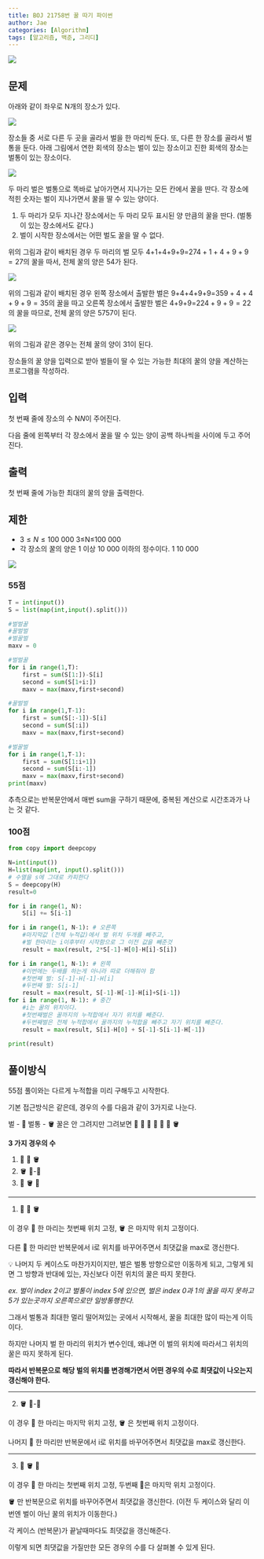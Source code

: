 ```yaml
---
title: BOJ 21758번 꿀 따기 파이썬
author: Jae
categories: [Algorithm]
tags: [알고리즘, 백준, 그리디]
---
```


![](https://velog.velcdn.com/images/a87380/post/ae71e6fd-637d-4032-8301-5585a64103a0/image.png)

## 문제

아래와 같이 좌우로 N개의 장소가 있다.

![](https://velog.velcdn.com/images/a87380/post/5824da9e-f142-4a0e-9374-34e5beb44299/image.png)

장소들 중 서로 다른 두 곳을 골라서 벌을 한 마리씩 둔다. 또, 다른 한 장소를 골라서 벌통을 둔다. 아래 그림에서 연한 회색의 장소는 벌이 있는 장소이고 진한 회색의 장소는 벌통이 있는 장소이다.

![](https://velog.velcdn.com/images/a87380/post/8efa3ec8-8798-4051-965f-840553e9242e/image.png)

두 마리 벌은 벌통으로 똑바로 날아가면서 지나가는 모든 칸에서 꿀을 딴다. 각 장소에 적힌 숫자는 벌이 지나가면서 꿀을 딸 수 있는 양이다.

1. 두 마리가 모두 지나간 장소에서는 두 마리 모두 표시된 양 만큼의 꿀을 딴다. (벌통이 있는 장소에서도 같다.)
2. 벌이 시작한 장소에서는 어떤 벌도 꿀을 딸 수 없다.

위의 그림과 같이 배치된 경우 두 마리의 벌 모두 4+1+4+9+9=27$4 + 1 + 4 + 9 + 9 = 27$의 꿀을 따서, 전체 꿀의 양은 54가 된다.

![](https://velog.velcdn.com/images/a87380/post/a5e77b13-9938-4f8e-85ee-4d765a5e5288/image.png)

위의 그림과 같이 배치된 경우 왼쪽 장소에서 출발한 벌은 9+4+4+9+9=35$9 + 4 + 4 + 9 + 9 = 35$의 꿀을 따고 오른쪽 장소에서 출발한 벌은 4+9+9=22$4 + 9 + 9 = 22$의 꿀을 따므로, 전체 꿀의 양은 57$57$이 된다.

![](https://velog.velcdn.com/images/a87380/post/3c6b2b8d-449f-4dc2-a084-dc4bc3c14637/image.png)

위의 그림과 같은 경우는 전체 꿀의 양이 31이 된다.

장소들의 꿀 양을 입력으로 받아 벌들이 딸 수 있는 가능한 최대의 꿀의 양을 계산하는 프로그램을 작성하라.

## 입력

첫 번째 줄에 장소의 수 N$N$이 주어진다.

다음 줄에 왼쪽부터 각 장소에서 꿀을 딸 수 있는 양이 공백 하나씩을 사이에 두고 주어진다.

## 출력

첫 번째 줄에 가능한 최대의 꿀의 양을 출력한다.

## 제한

- $3 \le N \le 100~000$
  3≤N≤100 000
- 각 장소의 꿀의 양은 $1$ 이상 $10~000$ 이하의 정수이다.
  1
  10 000

![](https://velog.velcdn.com/images/a87380/post/4e2c7c6c-f2dd-45fa-9c69-81475b97723d/image.png)

### 55점

```python
T = int(input())
S = list(map(int,input().split()))

#벌벌꿀
#꿀벌벌
#벌꿀벌
maxv = 0

#벌벌꿀
for i in range(1,T):
    first = sum(S[1:])-S[i]
    second = sum(S[1+i:])
    maxv = max(maxv,first+second)

#꿀벌벌
for i in range(1,T-1):
    first = sum(S[:-1])-S[i]
    second = sum(S[:i])
    maxv = max(maxv,first+second)

#벌꿀벌
for i in range(1,T-1):
    first = sum(S[1:i+1])
    second = sum(S[i:-1])
    maxv = max(maxv,first+second)
print(maxv)
```

추측으로는 반복문안에서 매번 sum을 구하기 때문에, 중복된 계산으로 시간초과가 나는 것 같다.

### 100점

```python
from copy import deepcopy

N=int(input())
H=list(map(int, input().split()))
# 수열을 s에 그대로 카피한다
S = deepcopy(H)
result=0

for i in range(1, N):
    S[i] += S[i-1]

for i in range(1, N-1): # 오른쪽
    #마지막값 (전체 누적값)에서 벌 위치 두개를 빼주고,
    #벌 한마리는 i이후부터 시작함으로 그 이전 값을 빼준것
    result = max(result, 2*S[-1]-H[0]-H[i]-S[i])

for i in range(1, N-1): # 왼쪽
    #이번에는 두배를 하는게 아니라 따로 더해줘야 함
    #첫번째 벌: S[-1]-H[-1]-H[i]
    #두번째 벌: S[i-1]
    result = max(result, S[-1]-H[-1]-H[i]+S[i-1])
for i in range(1, N-1): # 중간
    #i는 꿀의 위치이다.
    #첫번째벌은 꿀까지의 누적합에서 자기 위치를 빼준다.
    #두번째벌은 전체 누적합에서 꿀까지의 누적합을 빼주고 자기 위치를 뺴준다.
    result = max(result, S[i]-H[0] + S[-1]-S[i-1]-H[-1])

print(result)
```

## 풀이방식

55점 풀이와는 다르게 누적합을 미리 구해두고 시작한다.

기본 접근방식은 같은데, 경우의 수를 다음과 같이 3가지로 나눈다.

벌 - 🐝
벌통 - 🪣
꿀은 안 그려지만 그려보면 🐝 🐝 🍯 🍯 🍯 🍯 🪣

**3 가지 경우의 수**

1. 🐝 🐝 🪣
2. 🪣 🐝-🐝
3. 🐝 🪣 🐝

---

1. 🐝 🐝 🪣

이 경우 🐝 한 마리는 첫번째 위치 고정, 🪣 은 마지막 위치 고정이다.

다른 🐝 한 마리만 반복문에서 i로 위치를 바꾸어주면서 최댓값을 max로 갱신한다.

💡 나머지 두 케이스도 마찬가지이지만, 벌은 벌통 방향으로만 이동하게 되고, 그렇게 되면 그 방향과 반대에 있는, 자신보다 이전 위치의 꿀은 따지 못한다.

_ex. 벌이 index 2이고 벌통이 index 5에 있으면, 벌은 index 0과 1의 꿀을 따지 못하고 5가 있는곳까지 오른쪽으로만 일방통행한다._

그래서 벌통과 최대한 멀리 떨어져있는 곳에서 시작해서, 꿀을 최대한 많이 따는게 이득이다.

하지만 나머지 벌 한 마리의 위치가 변수인데, 왜냐면 이 벌의 위치에 따라서그 위치의 꿀은 따지 못하게 된다.

**따라서 반복문으로 해당 벌의 위치를 변경해가면서 어떤 경우의 수로 최댓값이 나오는지 갱신해야 한다.**

---

2. 🪣 🐝-🐝

이 경우 🐝 한 마리는 마지막 위치 고정, 🪣 은 첫번째 위치 고정이다.

나머지 🐝 한 마리만 반복문에서 i로 위치를 바꾸어주면서 최댓값을 max로 갱신한다.

---

3. 🐝 🪣 🐝

이 경우 🐝 한 마리는 첫번째 위치 고정, 두번째 🐝은 마지막 위치 고정이다.

🪣 만 반복문으로 위치를 바꾸어주면서 최댓값을 갱신한다. (이전 두 케이스와 달리 이번엔 벌이 아닌 꿀의 위치가 이동한다.)

각 케이스 (반복문)가 끝날때마다도 최댓값을 갱신해준다.

이렇게 되면 최댓값을 가질만한 모든 경우의 수를 다 살펴볼 수 있게 된다.
